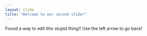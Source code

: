 ```yaml
---
layout: slide
title: "Welcome to our second slide!"
---
```

Found a way to edit this stupid thing!!
Use the left arrow to go back!

